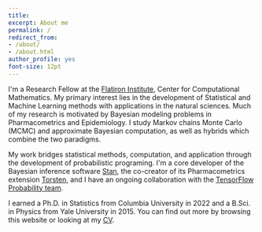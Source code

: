 ```yaml
---
title:
excerpt: About me
permalink: /
redirect_from:
- /about/
- /about.html
author_profile: yes
font-size: 12pt
---
```


I'm a Research Fellow at the [Flatiron Institute](https://www.simonsfoundation.org/flatiron/), Center for Computational Mathematics.
My primary interest lies in the development of Statistical and Machine Learning methods with applications in the natural sciences.
Much of my research is motivated by Bayesian modeling problems in Pharmacometrics and Epidemiology.
I study Markov chains Monte Carlo (MCMC) and approximate Bayesian computation, as well as hybrids which combine the two paradigms.

My work bridges statistical methods, computation, and application through the development of probabilistic programing.
I'm a core developer of the Bayesian inference software [Stan](http://mc-stan.org/), the co-creator of its Pharmacometrics extension [Torsten](https://github.com/metrumresearchgroup/Torsten), and I have an ongoing collaboration with the [TensorFlow Probability team](https://www.tensorflow.org/probability).

I earned a Ph.D. in Statistics from Columbia University in 2022 and a B.Sci. in Physics from Yale University in 2015.
You can find out more by browsing this website or looking at my [CV](http://charlesm93.github.io/files/charlesm.pdf).

